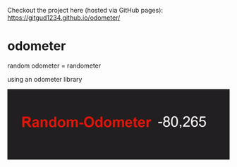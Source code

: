 Checkout the project here (hosted via GitHub pages): https://gitgud1234.github.io/odometer/

# odometer

random odometer = randometer

using an odometer library

![alt text](video/ezgif-6-6bea6dc2bd.gif)
